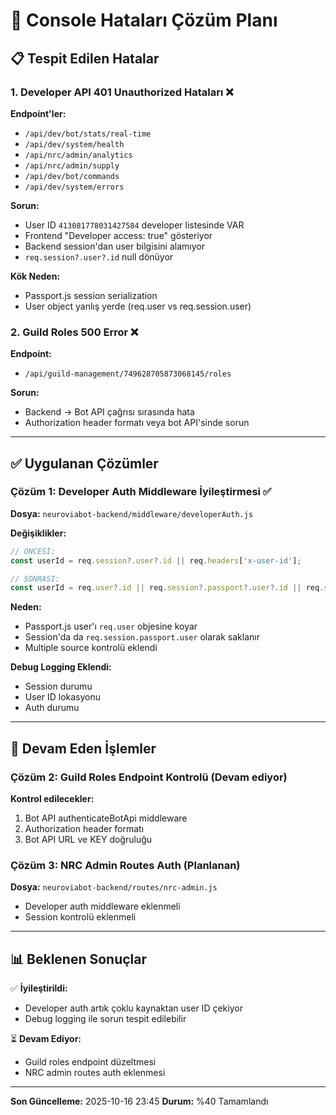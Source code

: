# 🔧 Console Hataları Çözüm Planı

## 📋 Tespit Edilen Hatalar

### 1. Developer API 401 Unauthorized Hataları ❌
**Endpoint'ler:**
- `/api/dev/bot/stats/real-time` 
- `/api/dev/system/health`
- `/api/nrc/admin/analytics`
- `/api/nrc/admin/supply`
- `/api/dev/bot/commands`
- `/api/dev/system/errors`

**Sorun:**
- User ID `413081778031427584` developer listesinde VAR
- Frontend "Developer access: true" gösteriyor
- Backend session'dan user bilgisini alamıyor
- `req.session?.user?.id` null dönüyor

**Kök Neden:**
- Passport.js session serialization
- User object yanlış yerde (req.user vs req.session.user)

### 2. Guild Roles 500 Error ❌
**Endpoint:**
- `/api/guild-management/749628705873068145/roles`

**Sorun:**
- Backend → Bot API çağrısı sırasında hata
- Authorization header formatı veya bot API'sinde sorun

---

## ✅ Uygulanan Çözümler

### Çözüm 1: Developer Auth Middleware İyileştirmesi ✅
**Dosya:** `neuroviabot-backend/middleware/developerAuth.js`

**Değişiklikler:**
```javascript
// ÖNCESİ:
const userId = req.session?.user?.id || req.headers['x-user-id'];

// SONRASI:
const userId = req.user?.id || req.session?.passport?.user?.id || req.session?.user?.id || req.headers['x-user-id'];
```

**Neden:**
- Passport.js user'ı `req.user` objesine koyar
- Session'da da `req.session.passport.user` olarak saklanır
- Multiple source kontrolü eklendi

**Debug Logging Eklendi:**
- Session durumu
- User ID lokasyonu
- Auth durumu

---

## 🔄 Devam Eden İşlemler

### Çözüm 2: Guild Roles Endpoint Kontrolü (Devam ediyor)
**Kontrol edilecekler:**
1. Bot API authenticateBotApi middleware
2. Authorization header formatı
3. Bot API URL ve KEY doğruluğu

### Çözüm 3: NRC Admin Routes Auth (Planlanan)
**Dosya:** `neuroviabot-backend/routes/nrc-admin.js`
- Developer auth middleware eklenmeli
- Session kontrolü eklenmeli

---

## 📊 Beklenen Sonuçlar

✅ **İyileştirildi:**
- Developer auth artık çoklu kaynaktan user ID çekiyor
- Debug logging ile sorun tespit edilebilir

⏳ **Devam Ediyor:**
- Guild roles endpoint düzeltmesi
- NRC admin routes auth eklenmesi

---

**Son Güncelleme:** 2025-10-16 23:45
**Durum:** %40 Tamamlandı


